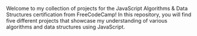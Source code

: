 Welcome to my collection of projects for the JavaScript Algorithms & Data Structures certification from FreeCodeCamp! In this repository, you will find five different projects that showcase my understanding of various algorithms and data structures using JavaScript.

